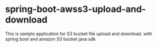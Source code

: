 # spring-boot-awss3-upload-and-download
This is sample application for S3 bucket file upload and download. with spring boot and amazon S3 bucket java sdk
